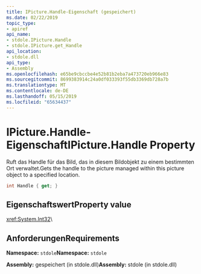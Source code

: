 ```yaml
---
title: IPicture.Handle-Eigenschaft (gespeichert)
ms.date: 02/22/2019
topic_type:
- apiref
api_name:
- stdole.IPicture.Handle
- stdole.IPicture.get_Handle
api_location:
- stdole.dll
api_type:
- Assembly
ms.openlocfilehash: e65be9cbccbe4e52b81b2eba7a473720eb966e83
ms.sourcegitcommit: 8699383914c24a0df033393f55db3369db728a7b
ms.translationtype: MT
ms.contentlocale: de-DE
ms.lasthandoff: 05/15/2019
ms.locfileid: "65634437"
---
```

# <a name="ipicturehandle-property"></a><span data-ttu-id="eac26-102">IPicture.Handle-Eigenschaft</span><span class="sxs-lookup"><span data-stu-id="eac26-102">IPicture.Handle Property</span></span>

<span data-ttu-id="eac26-103">Ruft das Handle für das Bild, das in diesem Bildobjekt zu einem bestimmten Ort verwaltet.</span><span class="sxs-lookup"><span data-stu-id="eac26-103">Gets the handle to the picture managed within this picture object to a specified location.</span></span>

```csharp
int Handle { get; }
```

## <a name="property-value"></a><span data-ttu-id="eac26-104">Eigenschaftswert</span><span class="sxs-lookup"><span data-stu-id="eac26-104">Property value</span></span>

<xref:System.Int32>\

## <a name="requirements"></a><span data-ttu-id="eac26-105">Anforderungen</span><span class="sxs-lookup"><span data-stu-id="eac26-105">Requirements</span></span>

<span data-ttu-id="eac26-106">**Namespace:** `stdole`</span><span class="sxs-lookup"><span data-stu-id="eac26-106">**Namespace:** `stdole`</span></span>

<span data-ttu-id="eac26-107">**Assembly:** gespeichert (in stdole.dll)</span><span class="sxs-lookup"><span data-stu-id="eac26-107">**Assembly:** stdole (in stdole.dll)</span></span>
